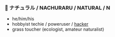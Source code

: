 ### 🌿 ナチュラル / NACHURARU / NATURAL / N
- he/him/his
- hobbyist techie / poweruser / [hacker](http://catb.org/jargon/html/H/hacker.html)
- grass toucher (ecologist, amateur naturalist)
